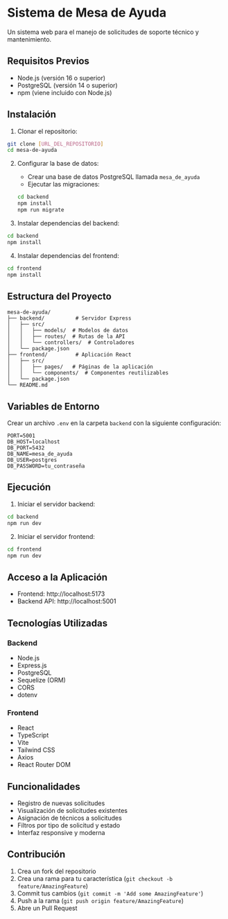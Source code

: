 # Sistema de Mesa de Ayuda

Un sistema web para el manejo de solicitudes de soporte técnico y mantenimiento.

## Requisitos Previos

- Node.js (versión 16 o superior)
- PostgreSQL (versión 14 o superior)
- npm (viene incluido con Node.js)

## Instalación

1. Clonar el repositorio:
```bash
git clone [URL_DEL_REPOSITORIO]
cd mesa-de-ayuda
```

2. Configurar la base de datos:
   - Crear una base de datos PostgreSQL llamada `mesa_de_ayuda`
   - Ejecutar las migraciones:
   ```bash
   cd backend
   npm install
   npm run migrate
   ```

3. Instalar dependencias del backend:
```bash
cd backend
npm install
```

4. Instalar dependencias del frontend:
```bash
cd frontend
npm install
```

## Estructura del Proyecto

```
mesa-de-ayuda/
├── backend/          # Servidor Express
│   ├── src/
│   │   ├── models/  # Modelos de datos
│   │   ├── routes/  # Rutas de la API
│   │   └── controllers/  # Controladores
│   └── package.json
├── frontend/         # Aplicación React
│   ├── src/
│   │   ├── pages/   # Páginas de la aplicación
│   │   └── components/  # Componentes reutilizables
│   └── package.json
└── README.md
```

## Variables de Entorno

Crear un archivo `.env` en la carpeta `backend` con la siguiente configuración:

```env
PORT=5001
DB_HOST=localhost
DB_PORT=5432
DB_NAME=mesa_de_ayuda
DB_USER=postgres
DB_PASSWORD=tu_contraseña
```

## Ejecución

1. Iniciar el servidor backend:
```bash
cd backend
npm run dev
```

2. Iniciar el servidor frontend:
```bash
cd frontend
npm run dev
```

## Acceso a la Aplicación

- Frontend: http://localhost:5173
- Backend API: http://localhost:5001

## Tecnologías Utilizadas

### Backend
- Node.js
- Express.js
- PostgreSQL
- Sequelize (ORM)
- CORS
- dotenv

### Frontend
- React
- TypeScript
- Vite
- Tailwind CSS
- Axios
- React Router DOM

## Funcionalidades

- Registro de nuevas solicitudes
- Visualización de solicitudes existentes
- Asignación de técnicos a solicitudes
- Filtros por tipo de solicitud y estado
- Interfaz responsive y moderna

## Contribución

1. Crea un fork del repositorio
2. Crea una rama para tu característica (`git checkout -b feature/AmazingFeature`)
3. Commit tus cambios (`git commit -m 'Add some AmazingFeature'`)
4. Push a la rama (`git push origin feature/AmazingFeature`)
5. Abre un Pull Request
